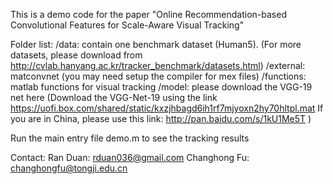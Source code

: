 This is a demo code for the paper "Online Recommendation-based Convolutional Features for Scale-Aware Visual Tracking"

Folder list:
/data: contain one benchmark dataset (Human5). (For more datasets, please download from http://cvlab.hanyang.ac.kr/tracker_benchmark/datasets.html)
/external: matconvnet (you may need setup the compiler for mex files)
/functions: matlab functions for visual tracking
/model: please download the VGG-19 net here
(Download the VGG-Net-19 using the link https://uofi.box.com/shared/static/kxzjhbagd6ih1rf7mjyoxn2hy70hltpl.mat
If you are in China, please use this link: http://pan.baidu.com/s/1kU1Me5T )

Run the main entry file demo.m to see the tracking results

Contact:
Ran Duan: 	rduan036@gmail.com
Changhong Fu: 	changhongfu@tongji.edu.cn
